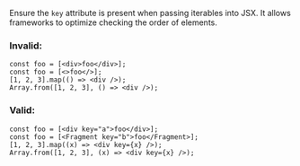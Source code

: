 Ensure the `key` attribute is present when passing iterables into JSX. It allows
frameworks to optimize checking the order of elements.

### Invalid:

```tsx
const foo = [<div>foo</div>];
const foo = [<>foo</>];
[1, 2, 3].map(() => <div />);
Array.from([1, 2, 3], () => <div />);
```

### Valid:

```tsx
const foo = [<div key="a">foo</div>];
const foo = [<Fragment key="b">foo</Fragment>];
[1, 2, 3].map((x) => <div key={x} />);
Array.from([1, 2, 3], (x) => <div key={x} />);
```
